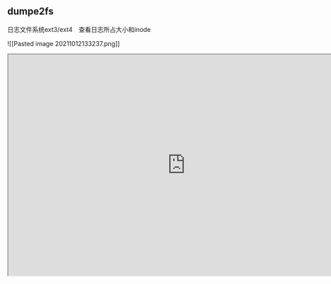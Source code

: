 
```toc
```

## dumpe2fs
日志文件系统ext3/ext4　查看日志所占大小和inode  

![[Pasted image 20211012133237.png]]


<iframe 
 height=500
 width=800  
src="https://blog.csdn.net/test_soy/article/details/48182145"　
>
</iframe>
